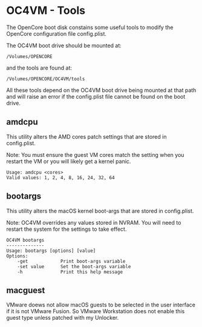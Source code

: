 # OC4VM - Tools

The OpenCore boot disk constains some useful tools to modify
the OpenCore configuration file config.plist.

The OC4VM boot drive should be mounted at:

`/Volumes/OPENCORE`

and the tools are found at:

`/Volumes/OPENCORE/OC4VM/tools`

All these tools depend on the OC4VM boot drive being mounted at that path and
will raise an error if the config.plist file cannot be found on the boot drive.


## amdcpu

This utility alters the AMD cores patch settings that are stored in config.plist.

Note: You must ensure the guest VM cores match the setting when you restart the VM
or you will likely get a kernel panic.

```
Usage: amdcpu <cores>
Valid values: 1, 2, 4, 8, 16, 24, 32, 64
```

## bootargs

This utility alters the macOS kernel boot-args that are stored in config.plist.

Note: OC4VM overrides any values stored in NVRAM. You will need to restart the system
for the settings to take effect.

```
OC4VM bootargs
--------------
Usage: bootargs [options] [value]
Options:
    -get            Print boot-args variable
    -set value      Set the boot-args variable
    -h              Print this help message
```

## macguest

VMware doews not allow macOS guests to be selected in the user interface if it is not
VMware Fusion. So VMware Workstation does not enable this guest type unless patched with
my Unlocker.
